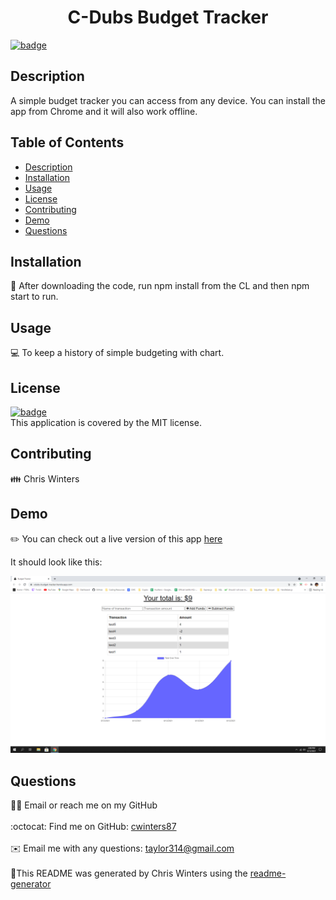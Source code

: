  <h1 align="center">C-Dubs Budget Tracker</h1>
  
[![badge](https://img.shields.io/badge/License-MIT-yellow.svg)](https://opensource.org/licenses/MIT)<br />
## Description
A simple budget tracker you can access from any device. You can install the app from Chrome and it will also work offline.
## Table of Contents
- [Description](#description)
- [Installation](#installation)
- [Usage](#usage)
- [License](#license)
- [Contributing](#contributing)
- [Demo](#demo)
- [Questions](#questions)
## Installation
💾 After downloading the code, run npm install from the CL and then npm start to run.
## Usage
💻 To keep a history of simple budgeting with chart.
## License
[![badge](https://img.shields.io/badge/License-MIT-yellow.svg)](https://opensource.org/licenses/MIT) <br /> This application is covered by the MIT license.
## Contributing
👪 Chris Winters
## Demo

✏️ You can check out a live version of this app [here](https://cdubs-budget-tracker.herokuapp.com/)

It should look like this:

![budget](./img/budget.png)

## Questions
🙋‍♂️ Email or reach me on my GitHub <br />
<br />
:octocat: Find me on GitHub: [cwinters87](https://github.com/cwinters87)<br />
<br />
✉️ Email me with any questions: taylor314@gmail.com<br /><br />
🌟This README was generated by Chris Winters using the [readme-generator](https://github.com/cwinters87/readme-generator)